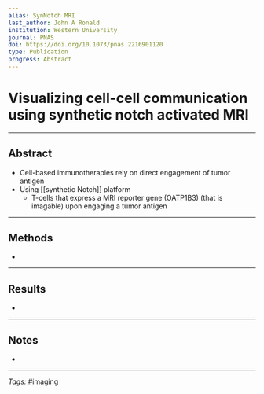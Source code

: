 ```yaml
---
alias: SynNotch MRI
last_author: John A Ronald
institution: Western University
journal: PNAS
doi: https://doi.org/10.1073/pnas.2216901120
type: Publication
progress: Abstract
---
```


# Visualizing cell-cell communication using synthetic notch activated MRI
---
## Abstract
- Cell-based immunotherapies rely on direct engagement of tumor antigen
- Using [[synthetic Notch]] platform
	- T-cells that express a MRI reporter gene (OATP1B3) (that is imagable) upon engaging a tumor antigen

---
## Methods
- 

---
## Results
- 

---
## Notes
- 

---
_Tags:_ #imaging